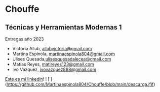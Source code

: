 # Chouffe
## Técnicas y Herramientas Modernas 1
Entregas año 2023
* Victoria Allub, <allubvictoria@gmail.com>
* Martina Espínola, <martinaespinola804@gmail.com>
* Ulises Quesada,<ulisesquesadalecea@gmail.com>
* Matías Reyes, <matireyes123@gmail.com> 
* Ivo Vazquez, <ivovazquez888@gmail.com>

[Este es mi linkedin](https://www.linkedin.com/in/martinaespinola/)!
! [ ] (<https://github.com/Martinaespinola804/Chouffe/blob/main/descarga.jfif>)
